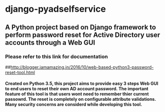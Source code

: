 # django-pyadselfservice
## A Python project based on Django framework to perform password reset for Active Directory user accounts through a Web GUI

### Please refer to this link for documentation
##http://blogger.iamamazing.in/2016/10/web-based-python3-password-reset-tool.html
	
#### Created on Python 3.5, this project aims to provide easy 3 steps Web GUI to end users to reset their own AD account password. The important feature of this tool is that users wont need to remember thier current passowrd. The reset is completely on configurable attribute validations. Many security concerns are considerd while developing this tool.

